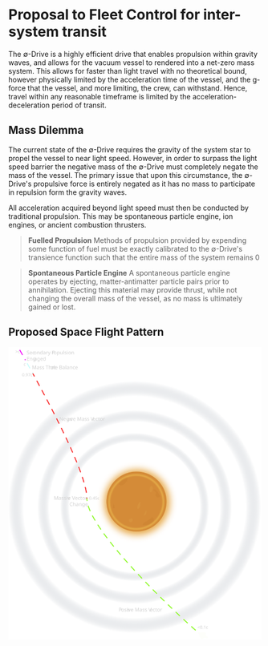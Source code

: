 # Proposal to Fleet Control for inter-system transit

The ∅-Drive is a highly efficient drive that enables propulsion within gravity waves, and allows for the vacuum vessel to rendered into a net-zero mass system. This allows for faster than light travel with no theoretical bound, however physically limited by the acceleration time of the vessel, and the g-force that the vessel, and more limiting, the crew, can withstand. Hence, travel within any reasonable timeframe is limited by the acceleration-deceleration period of transit.

## Mass Dilemma

The current state of the ∅-Drive requires the gravity of the system star to propel the vessel to near light speed. However, in order to surpass the light speed barrier the negative mass of the ∅-Drive must completely negate the mass of the vessel. The primary issue that upon this circumstance, the ∅-Drive's propulsive force is entirely negated as it has no mass to participate in repulsion form the gravity waves.

All acceleration acquired beyond light speed must then be conducted by traditional propulsion. This may be spontaneous particle engine, ion engines, or ancient combustion thrusters.

> **Fuelled Propulsion**
> Methods of propulsion provided by expending some function of fuel must be exactly calibrated to the ∅-Drive's transience function such that the entire mass of the system remains 0

> **Spontaneous Particle Engine**
> A spontaneous particle engine operates by ejecting, matter-antimatter particle pairs prior to annihilation. Ejecting this material may provide thrust, while not changing the overall mass of the vessel, as no mass is ultimately gained or lost.

## Proposed Space Flight Pattern

![_|Null Drive Space Flight Pattern|90](space_flight_pattern.svg)
